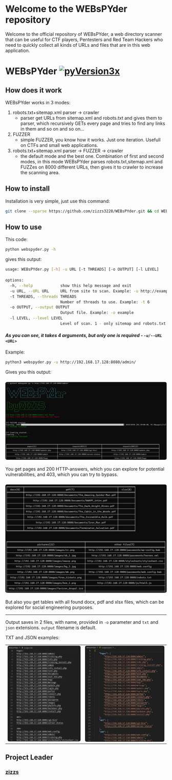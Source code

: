 # Welcome to the WEBsPYder repository
Welcome to the official repository of WEBsPYder, a web directory scanner that can be useful for CTF players, Pentesters and Red Team Hackers who need to quickly collect all kinds of URLs and files that are in this web application.
# WEBsPYder [![pyVersion3x](https://img.shields.io/badge/python-3.x-blue.svg)](https://www.python.org/downloads/)
## How does it work
WEBsPYder works in 3 modes:
1. robots.txt+sitemap.xml parser -> crawler
   + parser get URLs from sitemap.xml and robots.txt and gives them to parser, which recursively GETs every page and tries to find any links in them and so on and so on...
2. FUZZER
   + simple FUZZER, you know how it works. Just one iteration. Usefull on CTFs and small web applications.
3. robots.txt+sitemap.xml parser -> FUZZER -> crawler
   + the default mode and the best one. Combination of first and second modes, in this mode WEBsPYder parses robots.txt,sitemap.xml and FUZZes on 8000 different URLs, then gives it to crawler to increase the scanning area.
## How to install
Installation is very simple, just use this command:
``` bash
git clone --sparse https://github.com/zizzs3228/WEBsPYder.git && cd WEBsPYder && pip install -r requirements.txt
```
## How to use
This code:
```bash
python webspyder.py -h   
```
gives this output:
```bash
usage: WEBsPYder.py [-h] -u URL [-t THREADS] [-o OUTPUT] [-l LEVEL]

options:
  -h, --help            show this help message and exit
  -u URL, --URL URL     URL from site to scan. Example: -u http://example.com/admin
  -t THREADS, --threads THREADS
                        Number of threads to use. Example: -t 6
  -o OUTPUT, --output OUTPUT
                        Output file. Example: -o example
  -l LEVEL, --level LEVEL
                        Level of scan. 1 - only sitemap and robots.txt + crawler, 2 - FUZZING, 3 - FUZZING + crawler. Example: -l 3
```

#### _As you can see, it takes 4 arguments, but **only one is required** - `-u/--URL <URL>`_ 

Example:
```bash
python3 webspyder.py -u http://192.168.17.128:8080/admin/
```
Gives you this output:
<h3 align="center"><img width="700" style="border-radius:5px;" alt="screenshot" src="./screens/first_example.png"></h3>
You get pages and 200 HTTP-answers, which you can explore for potential vulnerabilities, and 403, which you can try to bypass.
<h3 align="center"><img width="700" style="border-radius:5px;" alt="screenshot" src="./screens/second_example.png"></h3>
But also you get tables with all found docx, pdf and xlsx files, which can be explored for social engineering purposes.

-----
Output saves in 2 files, with name, provided in `-o` parameter and `txt` and `json` extensions. `output` filename is default. 

TXT and JSON examples:
<table>
  <tr>
    <td align="center">
      <img width="459" style="border-radius: 5px;" alt="screenshot" src="./screens/third_example.png">
    </td>
    <td align="center">
      <img width="500" style="border-radius: 5px;" alt="screenshot" src="./screens/forth_example.png">
    </td>
  </tr>
</table>





## Project Leader
### [zizzs](https://github.com/zizzs3228)